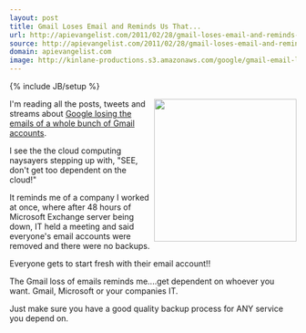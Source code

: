 ```yaml
---
layout: post
title: Gmail Loses Email and Reminds Us That...
url: http://apievangelist.com/2011/02/28/gmail-loses-email-and-reminds-us-that/
source: http://apievangelist.com/2011/02/28/gmail-loses-email-and-reminds-us-that/
domain: apievangelist.com
image: http://kinlane-productions.s3.amazonaws.com/google/gmail-email-logo-envelope.plng.png
---
```

{% include JB/setup %}<p><img src="http://kinlane-productions.s3.amazonaws.com/google/gmail-email-logo-envelope.plng.png" alt="" width="250" align="right" />I'm reading all the posts, tweets and streams about <a title="Gmail Loses Email" href="http://www.google.com/support/forum/p/gmail/thread?tid=3064c61f77cd0f46&amp;hl=en&amp;start=240">Google losing the emails of a whole bunch of Gmail accounts</a>.<p></p>
I see the the cloud computing naysayers stepping up with, "SEE, don't get too dependent on the cloud!"<p></p>
It reminds me of a company I worked at once, where after 48 hours of Microsoft Exchange server being down, IT held a meeting and said everyone's email accounts were removed and there were no backups.<p></p>
Everyone gets to start fresh with their email account!!<p></p>
The Gmail loss of emails reminds me....get dependent on whoever you want. Gmail, Microsoft or your companies IT.<p></p>
Just make sure you have a good quality backup process for ANY service you depend on.
</p>
